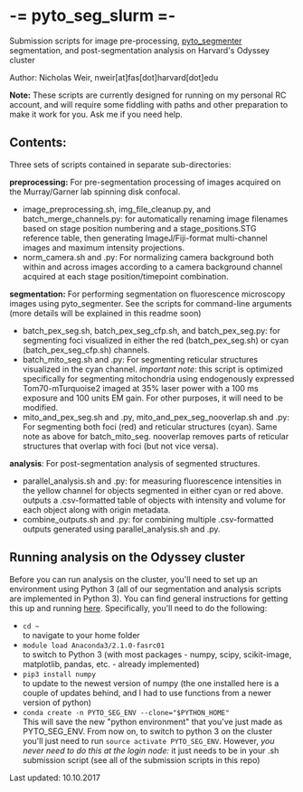 # -= pyto_seg_slurm =-
Submission scripts for image pre-processing, [pyto_segmenter](https://github.com/deniclab/pyto_segmenter/) segmentation, and post-segmentation analysis on Harvard's Odyssey cluster

Author: Nicholas Weir, nweir[at]fas[dot]harvard[dot]edu

__Note:__ These scripts are currently designed for running on my personal RC account, and will require some fiddling with paths and other preparation to make it work for you. Ask me if you need help.

## Contents:
Three sets of scripts contained in separate sub-directories:

__preprocessing:__ For pre-segmentation processing of images acquired on the Murray/Garner lab spinning disk confocal.
- image_preprocessing.sh, img_file_cleanup.py, and batch_merge_channels.py: for automatically renaming image filenames based on stage position numbering and a stage_positions.STG reference table, then generating ImageJ/Fiji-format multi-channel images and maximum intensity projections.
- norm_camera.sh and .py: For normalizing camera background both within and across images according to a camera background channel acquired at each stage position/timepoint combination.

__segmentation:__ For performing segmentation on fluorescence microscopy images using pyto_segmenter. See the scripts for command-line arguments (more details will be explained in this readme soon)
- batch_pex_seg.sh, batch_pex_seg_cfp.sh, and batch_pex_seg.py: for segmenting foci visualized in either the red (batch_pex_seg.sh) or cyan (batch_pex_seg_cfp.sh) channels.
- batch_mito_seg.sh and .py: For segmenting reticular structures visualized in the cyan channel. _important note_: this script is optimized specifically for segmenting mitochondria using endogenously expressed Tom70-mTurquoise2 imaged at 35% laser power with a 100 ms exposure and 100 units EM gain. For other purposes, it will need to be modified.
- mito_and_pex_seg.sh and .py, mito_and_pex_seg_nooverlap.sh and .py: For segmenting both foci (red) and reticular structures (cyan). Same note as above for batch_mito_seg. nooverlap removes parts of reticular structures that overlap with foci (but not vice versa).

__analysis__: For post-segmentation analysis of segmented structures.
- parallel_analysis.sh and .py: for measuring fluorescence intensities in the yellow channel for objects segmented in either cyan or red above. outputs a .csv-formatted table of objects with intensity and volume for each object along with origin metadata.
- combine_outputs.sh and .py: for combining multiple .csv-formatted outputs generated using parallel_analysis.sh and .py.

## Running analysis on the Odyssey cluster

Before you can run analysis on the cluster, you'll need to set up an environment using Python 3 (all of our segmentation and analysis scripts are implemented in Python 3). You can find general instructions for getting this up and running [here](https://www.rc.fas.harvard.edu/resources/documentation/software-on-odyssey/python/). Specifically, you'll need to do the following:

- `cd ~`  
to navigate to your home folder
- `module load Anaconda3/2.1.0-fasrc01`  
to switch to Python 3 (with most packages - numpy, scipy, scikit-image, matplotlib, pandas, etc. - already implemented)
- `pip3 install numpy`  
to update to the newest version of numpy (the one installed here is a couple of updates behind, and I had to use functions from a newer version of python)
- `conda create -n PYTO_SEG_ENV --clone="$PYTHON_HOME"`  
This will save the new "python environment" that you've just made as PYTO_SEG_ENV. From now on, to switch to python 3 on the cluster you'll just need to run `source activate PYTO_SEG_ENV`. However, _you never need to do this at the login node:_ it just needs to be in your .sh submission script (see all of the submission scripts in this repo)


Last updated: 10.10.2017
